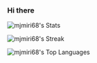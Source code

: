### Hi there

![mjmiri68's Stats](https://github-readme-stats.vercel.app/api?username=mjmiri68&theme=tokyonight&show_icons=true&hide_border=false&count_private=true)

![mjmiri68's Streak](https://github-readme-streak-stats.herokuapp.com/?user=mjmiri68&theme=tokyonight&hide_border=false)

![mjmiri68's Top Languages](https://github-readme-stats.vercel.app/api/top-langs/?username=mjmiri68&theme=tokyonight&show_icons=true&hide_border=false&layout=compact)
